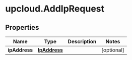 # upcloud.AddIpRequest

## Properties
Name | Type | Description | Notes
------------ | ------------- | ------------- | -------------
**ipAddress** | [**IpAddress**](IpAddress.md) |  | [optional] 


